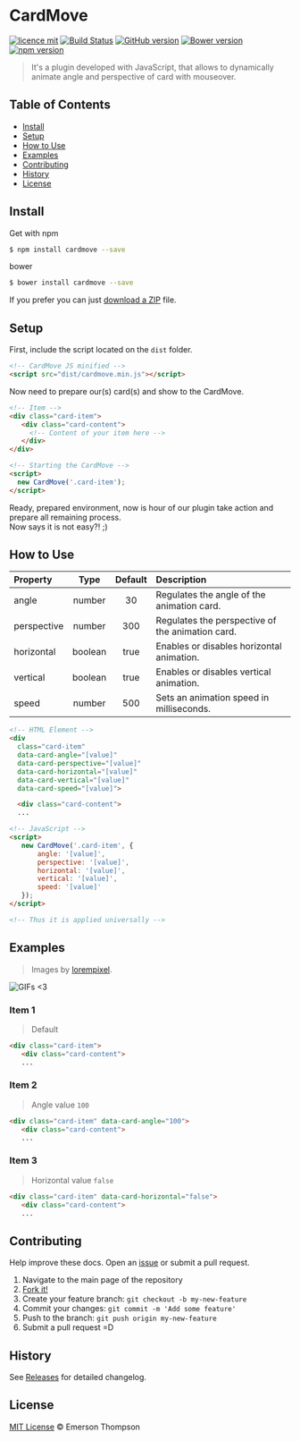 # CardMove

[![licence mit](https://img.shields.io/badge/licence-MIT-blue.svg)](http://thompsonemerson.mit-license.org/)
[![Build Status](https://travis-ci.org/thompsonemerson/cardmove.svg?branch=master)](https://travis-ci.org/thompsonemerson/cardmove)
[![GitHub version](https://badge.fury.io/gh/thompsonemerson%2Fcardmove.svg)](https://badge.fury.io/gh/thompsonemerson%2Fcardmove)
[![Bower version](https://badge.fury.io/bo/cardmove.svg)](https://badge.fury.io/bo/cardmove)
[![npm version](https://badge.fury.io/js/cardmove.svg)](http://badge.fury.io/js/cardmove)

> It's a plugin developed with JavaScript, that allows to dynamically animate angle and perspective of card with mouseover.

## Table of Contents

- [Install](#install)
- [Setup](#setup)
- [How to Use](#how-to-use)
- [Examples](#examples)
- [Contributing](#contributing)
- [History](#history)
- [License](#license)

## Install

Get with npm

```bash
$ npm install cardmove --save
```

bower

```bash
$ bower install cardmove --save
```

If you prefer you can just [download a ZIP](https://github.com/thompsonemerson/cardmove/archive/master.zip) file.


## Setup

First, include the script located on the `dist` folder.

```html
<!-- CardMove JS minified -->
<script src="dist/cardmove.min.js"></script>
```

Now need to prepare our(s) card(s) and show to the CardMove.
```html
<!-- Item -->
<div class="card-item">
   <div class="card-content">
     <!-- Content of your item here -->
   </div>
</div>

<!-- Starting the CardMove -->
<script>
  new CardMove('.card-item');
</script>
```

Ready, prepared environment, now is hour of our plugin take action and prepare all remaining process. <br>
Now says it is not easy?! ;)


## How to Use

| Property      | Type    | Default  | Description                                      |
| :------------ | :-----: | :-------:| :----------------------------------------------- |
| angle         | number  | 30       | Regulates the angle of the animation card.       |
| perspective   | number  | 300      | Regulates the perspective of the animation card. |
| horizontal    | boolean | true     | Enables or disables horizontal animation.        |
| vertical      | boolean | true     | Enables or disables vertical animation.          |
| speed         | number  | 500      | Sets an animation speed in milliseconds.         |

```html
<!-- HTML Element -->
<div
  class="card-item"
  data-card-angle="[value]"
  data-card-perspective="[value]"
  data-card-horizontal="[value]"
  data-card-vertical="[value]"
  data-card-speed="[value]">

  <div class="card-content">
  ...
```

```html
<!-- JavaScript -->
<script>
   new CardMove('.card-item', {
       angle: '[value]',
       perspective: '[value]',
       horizontal: '[value]',
       vertical: '[value]',
       speed: '[value]'
   });
</script>

<!-- Thus it is applied universally -->
```

## Examples

>  Images by [lorempixel](http://lorempixel.com).

![GIFs <3](demo.gif)

### Item 1

> Default

```html
<div class="card-item">
   <div class="card-content">
   ...
```

### Item 2

> Angle value `100`

```html
<div class="card-item" data-card-angle="100">
   <div class="card-content">
   ...
```

### Item 3

> Horizontal value `false`

```html
<div class="card-item" data-card-horizontal="false">
   <div class="card-content">
   ...
```

## Contributing

Help improve these docs. Open an [issue](https://github.com/thompsonemerson/cardmove/issues/new) or submit a pull request.

1. Navigate to the main page of the repository
1. [Fork it!](https://github.com/thompsonemerson/cardmove#fork-destination-box)
1. Create your feature branch: `git checkout -b my-new-feature`
1. Commit your changes: `git commit -m 'Add some feature'`
1. Push to the branch: `git push origin my-new-feature`
1. Submit a pull request =D

## History

See [Releases](https://github.com/thompsonemerson/cardmove/releases) for detailed changelog.

## License

[MIT License](http://thompsonemerson.mit-license.org/) © Emerson Thompson
